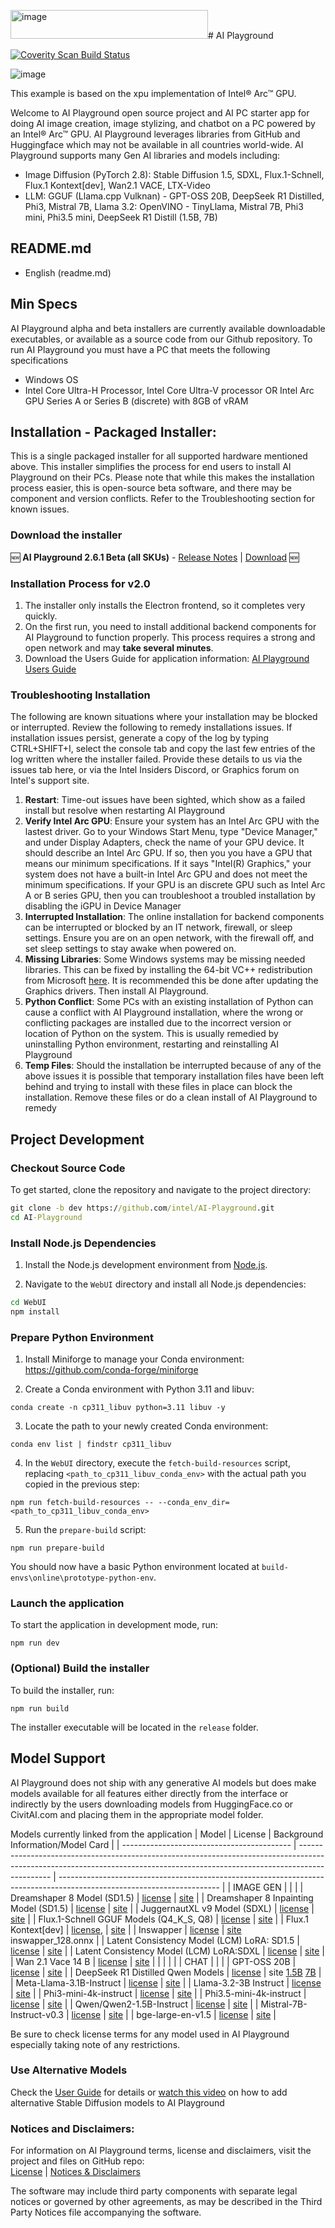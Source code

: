 <img width="316" height="46" alt="image" src="https://github.com/user-attachments/assets/7dacde60-8230-42c3-8d5a-f0a262320a93" /># AI Playground

<a href="https://scan.coverity.com/projects/ai-playground">
  <img alt="Coverity Scan Build Status"
       src="https://scan.coverity.com/projects/30694/badge.svg"/>
</a>

![image](https://github.com/user-attachments/assets/ee1efc30-4dd1-4934-9233-53fba00c71bd)


This example is based on the xpu implementation of Intel® Arc™ GPU.

Welcome to AI Playground open source project and AI PC starter app for doing AI image creation, image stylizing, and chatbot on a PC powered by an Intel® Arc™ GPU. AI Playground leverages libraries from GitHub and Huggingface which may not be available in all countries world-wide.  AI Playground supports many Gen AI libraries and models including:
- Image Diffusion (PyTorch 2.8): Stable Diffusion 1.5, SDXL, Flux.1-Schnell, Flux.1 Kontext[dev], Wan2.1 VACE, LTX-Video
- LLM: GGUF (Llama.cpp Vulknan) - GPT-OSS 20B, DeepSeek R1 Distilled, Phi3, Mistral 7B, Llama 3.2: OpenVINO - TinyLlama, Mistral 7B, Phi3 mini, Phi3.5 mini, DeepSeek R1 Distill (1.5B, 7B)

## README.md
- English (readme.md)

## Min Specs
AI Playground alpha and beta installers are currently available downloadable executables, or available as a source code from our Github repository.  To run AI Playground you must have a PC that meets the following specifications

*	Windows OS
*	Intel Core Ultra-H Processor, Intel Core Ultra-V processor OR Intel Arc GPU Series A or Series B (discrete) with 8GB of vRAM

## Installation - Packaged Installer: 
This is a single packaged installer for all supported hardware mentioned above. This installer simplifies the process for end users to install AI Playground on their PCs. Please note that while this makes the installation process easier, this is open-source beta software, and there may be component and version conflicts. Refer to the Troubleshooting section for known issues.

### Download the installer
:new: **AI Playground 2.6.1 Beta (all SKUs)** - [Release Notes](https://github.com/intel/AI-Playground/releases/tag/v2.6.1-beta) | [Download](https://github.com/intel/AI-Playground/releases/download/v2.6.1-beta/AI_Playground.exe) :new:

### Installation Process for v2.0
1. The installer only installs the Electron frontend, so it completes very quickly.
2. On the first run, you need to install additional backend components for AI Playground to function properly. This process requires a strong and open network and may **take several minutes**.
3. Download the Users Guide for application information: [AI Playground Users Guide](https://github.com/intel/ai-playground/blob/main/AI%20Playground%20Users%20Guide.pdf)

### Troubleshooting Installation
The following are known situations where your installation may be blocked or interrupted.  Review the following to remedy installations issues.  If installation issues persist, generate a copy of the log by typing CTRL+SHIFT+I, select the console tab and copy the last few entries of the log written where the installer failed.  Provide these details to us via the issues tab here, or via the Intel Insiders Discord, or Graphics forum on Intel's support site.
1. **Restart**: Time-out issues have been sighted, which show as a failed install but resolve when restarting AI Playground
2. **Verify Intel Arc GPU**: Ensure your system has an Intel Arc GPU with the lastest driver. Go to your Windows Start Menu, type "Device Manager," and under Display Adapters, check the name of your GPU device. It should describe an Intel Arc GPU. If so, then you you have a GPU that means our minimum specifications.  If it says "Intel(R) Graphics," your system does not have a built-in Intel Arc GPU and does not meet the minimum specifications. If your GPU is an discrete GPU such as Intel Arc A or B series GPU, then you can troubleshoot a troubled installation by disabling the iGPU in Device Manager
3. **Interrupted Installation**: The online installation for backend components can be interrupted or blocked by an IT network, firewall, or sleep settings. Ensure you are on an open network, with the firewall off, and set sleep settings to stay awake when powered on.
4. **Missing Libraries**: Some Windows systems may be missing needed libraries. This can be fixed by installing the 64-bit VC++ redistribution from Microsoft [here](https://learn.microsoft.com/en-us/cpp/windows/latest-supported-vc-redist?view=msvc-170). It is recommended this be done after updating the Graphics drivers. Then install AI Playground.
5. **Python Conflict**: Some PCs with an existing installation of Python can cause a conflict with AI Playground installation, where the wrong or conflicting packages are installed due to the incorrect version or location of Python on the system.  This is usually remedied by uninstalling Python environment, restarting and reinstalling AI Playground
6.  **Temp Files**: Should the installation be interrupted because of any of the above issues it is possible that temporary installation files have been left behind and trying to install with these files in place can block the installation. Remove these files or do a clean install of AI Playground to remedy

## Project Development
### Checkout Source Code

To get started, clone the repository and navigate to the project directory:

```cmd
git clone -b dev https://github.com/intel/AI-Playground.git
cd AI-Playground
```

### Install Node.js Dependencies

1. Install the Node.js development environment from [Node.js](https://nodejs.org/en/download).

2. Navigate to the `WebUI` directory and install all Node.js dependencies:

```cmd
cd WebUI
npm install
```

### Prepare Python Environment

1. Install Miniforge to manage your Conda environment: https://github.com/conda-forge/miniforge

2. Create a Conda environment with Python 3.11 and libuv:
```
conda create -n cp311_libuv python=3.11 libuv -y
```

3. Locate the path to your newly created Conda environment:
```
conda env list | findstr cp311_libuv
```

4. In the `WebUI` directory, execute the `fetch-build-resources` script, replacing `<path_to_cp311_libuv_conda_env>` with the actual path you copied in the previous step:
```
npm run fetch-build-resources -- --conda_env_dir=<path_to_cp311_libuv_conda_env>
```

5. Run the `prepare-build` script:
```
npm run prepare-build
```

You should now have a basic Python environment located at `build-envs\online\prototype-python-env`.

### Launch the application

To start the application in development mode, run:

```
npm run dev
```

### (Optional) Build the installer

To build the installer, run:

```
npm run build
```

The installer executable will be located in the `release` folder.

## Model Support
AI Playground does not ship with any generative AI models but does make models available for all features either directly from the interface or indirectly by the users downloading models from HuggingFace.co or CivitAI.com and placing them in the appropriate model folder. 

Models currently linked from the application 
| Model                                      | License                                                                                                                                                                      | Background Information/Model Card                                                                                      |
| ------------------------------------------ | ---------------------------------------------------------------------------------------------------------------------------------------------------------------------------- | ---------------------------------------------------------------------------------------------------------------------- |
| IMAGE GEN                        |                                            |                              |
| Dreamshaper 8 Model (SD1.5)                       | [license](https://huggingface.co/spaces/CompVis/stable-diffusion-license)                                             | [site](https://huggingface.co/Lykon/dreamshaper-8)                               |
| Dreamshaper 8 Inpainting Model (SD1.5)             | [license](https://huggingface.co/spaces/CompVis/stable-diffusion-license)                                             | [site](https://huggingface.co/Lykon/dreamshaper-8-inpainting)         |
| JuggernautXL v9 Model  (SDXL)                      | [license](https://huggingface.co/spaces/CompVis/stable-diffusion-license)                                             | [site](https://huggingface.co/RunDiffusion/Juggernaut-XL-v9)           |
| Flux.1-Schnell GGUF Models (Q4_K_S, Q8)                      | [license](https://huggingface.co/datasets/choosealicense/licenses/blob/main/markdown/apache-2.0.md)                                             | [site](https://huggingface.co/city96/FLUX.1-schnell-gguf)           |
| Flux.1 Kontext[dev]                       | [license](https://github.com/black-forest-labs/flux/blob/main/model_licenses/LICENSE-FLUX1-dev), | [site](https://huggingface.co/Comfy-Org/flux1-kontext-dev_ComfyUI/blob/main/split_files/diffusion_models/flux1-dev-kontext_fp8_scaled.safetensors)           |
| Inswapper                     | [license](https://huggingface.co/datasets/Gourieff/ReActor)                                              | [site](https://huggingface.co/Aitrepreneur/insightface) inswapper_128.onnx           |
| Latent Consistency Model (LCM) LoRA: SD1.5 | [license](https://huggingface.co/stabilityai/stable-diffusion-xl-base-1.0/blob/main/LICENSE.md) | [site](https://huggingface.co/latent-consistency/lcm-lora-sdv1-5) |
| Latent Consistency Model (LCM) LoRA:SDXL   | [license](https://huggingface.co/stabilityai/stable-diffusion-xl-base-1.0/blob/main/LICENSE.md) | [site](https://huggingface.co/latent-consistency/lcm-lora-sdxl)     |
| Wan 2.1 Vace 14 B | [license](https://huggingface.co/stabilityai/stable-diffusion-xl-base-1.0/blob/main/LICENSE.md) | [site]() |
|    |  |      |
| CHAT |  |      |
| GPT-OSS 20B                      | [license]()                 | [site]()     |
| DeepSeek R1 Distilled Qwen Models                      | [license](https://huggingface.co/datasets/choosealicense/licenses/blob/main/markdown/mit.md)                 | site [1.5B](https://huggingface.co/deepseek-ai/DeepSeek-R1-Distill-Qwen-1.5B) [7B](https://huggingface.co/deepseek-ai/DeepSeek-R1-Distill-Qwen-7B)    |
| Meta-Llama-3.1B-Instruct                     | [license]()                 | [site]()     |
| Llama-3.2-3B Instruct                      | [license]()                 | [site]()     |
| Phi3-mini-4k-instruct                      | [license](https://huggingface.co/microsoft/Phi-3-mini-4k-instruct/resolve/main/LICENSE)                 | [site](https://huggingface.co/microsoft/Phi-3-mini-4k-instruct)     |
| Phi3.5-mini-4k-instruct                      | [license]()                 | [site]()     |
| Qwen/Qwen2-1.5B-Instruct                     | [license](https://huggingface.co/datasets/choosealicense/licenses/blob/main/markdown/apache-2.0.md)                 | [site](https://huggingface.co/Qwen/Qwen2-1.5B-Instruct)     |
| Mistral-7B-Instruct-v0.3                     | [license](https://huggingface.co/datasets/choosealicense/licenses/blob/main/markdown/apache-2.0.md)                 | [site](https://huggingface.co/mistralai/Mistral-7B-Instruct-v0.3)     |
| bge-large-en-v1.5                          | [license](https://huggingface.co/datasets/choosealicense/licenses/blob/main/markdown/mit.md)                 | [site](https://huggingface.co/BAAI/bge-large-en-v1.5)                         |


Be sure to check license terms for any model used in AI Playground especially taking note of any restrictions.

### Use Alternative Models
Check the [User Guide](https://github.com/intel/ai-playground/blob/main/AI%20Playground%20Users%20Guide.pdf) for details or [watch this video](https://www.youtube.com/watch?v=1FXrk9Xcx2g) on how to add alternative Stable Diffusion models to AI Playground

### Notices and Disclaimers: 
For information on AI Playground terms, license and disclaimers, visit the project and files on GitHub repo:</br >
[License](https://github.com/intel/ai-playground/blob/main/LICENSE) | [Notices & Disclaimers](https://github.com/intel/ai-playground/blob/main/notices-disclaimers.md)

The software may include third party components with separate legal notices or governed by other agreements, as may be described in the Third Party Notices file accompanying the software.

